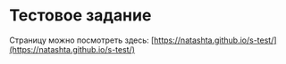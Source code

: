 # Тестовое задание

Страницу можно посмотреть здесь: [https://natashta.github.io/s-test/](https://natashta.github.io/s-test/)
